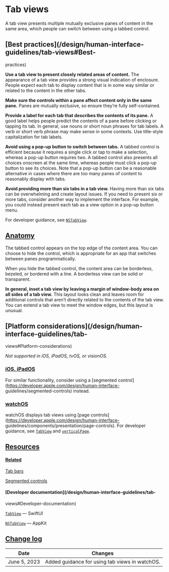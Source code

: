 # Tab views

A tab view presents multiple mutually exclusive panes of content in the same
area, which people can switch between using a tabbed control.

## [Best practices](/design/human-interface-guidelines/tab-views#Best-
practices)

**Use a tab view to present closely related areas of content.** The appearance
of a tab view provides a strong visual indication of enclosure. People expect
each tab to display content that is in some way similar or related to the
content in the other tabs.

**Make sure the controls within a pane affect content only in the same pane.**
Panes are mutually exclusive, so ensure they’re fully self-contained.

**Provide a label for each tab that describes the contents of its pane.** A
good label helps people predict the contents of a pane before clicking or
tapping its tab. In general, use nouns or short noun phrases for tab labels. A
verb or short verb phrase may make sense in some contexts. Use title-style
capitalization for tab labels.

**Avoid using a pop-up button to switch between tabs.** A tabbed control is
efficient because it requires a single click or tap to make a selection,
whereas a pop-up button requires two. A tabbed control also presents all
choices onscreen at the same time, whereas people must click a pop-up button
to see its choices. Note that a pop-up button can be a reasonable alternative
in cases where there are too many panes of content to reasonably display with
tabs.

**Avoid providing more than six tabs in a tab view.** Having more than six
tabs can be overwhelming and create layout issues. If you need to present six
or more tabs, consider another way to implement the interface. For example,
you could instead present each tab as a view option in a pop-up button menu.

For developer guidance, see [`NSTabView`](/documentation/AppKit/NSTabView).

## [Anatomy](/design/human-interface-guidelines/tab-views#Anatomy)

The tabbed control appears on the top edge of the content area. You can choose
to hide the control, which is appropriate for an app that switches between
panes programmatically.

When you hide the tabbed control, the content area can be borderless, bezeled,
or bordered with a line. A borderless view can be solid or transparent.

**In general, inset a tab view by leaving a margin of window-body area on all
sides of a tab view.** This layout looks clean and leaves room for additional
controls that aren’t directly related to the contents of the tab view. You can
extend a tab view to meet the window edges, but this layout is unusual.

## [Platform considerations](/design/human-interface-guidelines/tab-
views#Platform-considerations)

 _Not supported in iOS, iPadOS, tvOS, or visionOS._

### [iOS, iPadOS](/design/human-interface-guidelines/tab-views#iOS-iPadOS)

For similar functionality, consider using a [segmented
control](https://developer.apple.com/design/human-interface-
guidelines/segmented-controls) instead.

### [watchOS](/design/human-interface-guidelines/tab-views#watchOS)

watchOS displays tab views using [page
controls](https://developer.apple.com/design/human-interface-
guidelines/components/presentation/page-controls). For developer guidance, see
[`TabView`](/documentation/SwiftUI/TabView) and
[`verticalPage`](/documentation/SwiftUI/TabViewStyle/verticalPage).

## [Resources](/design/human-interface-guidelines/tab-views#Resources)

#### [Related](/design/human-interface-guidelines/tab-views#Related)

[Tab bars](/design/human-interface-guidelines/tab-bars)

[Segmented controls](/design/human-interface-guidelines/segmented-controls)

#### [Developer documentation](/design/human-interface-guidelines/tab-
views#Developer-documentation)

[`TabView`](/documentation/SwiftUI/TabView) — SwiftUI

[`NSTabView`](/documentation/AppKit/NSTabView) — AppKit

## [Change log](/design/human-interface-guidelines/tab-views#Change-log)

Date| Changes  
---|---  
June 5, 2023| Added guidance for using tab views in watchOS.

